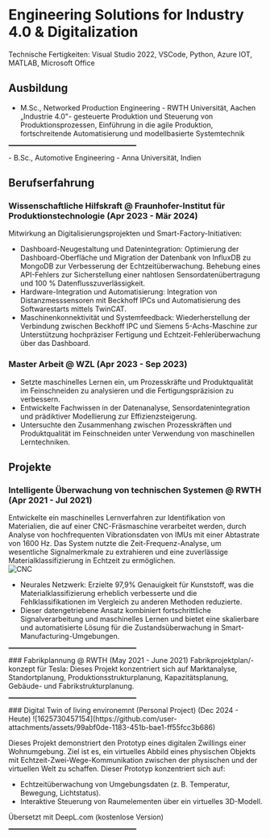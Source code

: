 # Engineering Solutions for Industry 4.0 & Digitalization
Technische Fertigkeiten: Visual Studio 2022, VSCode, Python, Azure IOT, MATLAB, Microsoft Office
## Ausbildung
- M.Sc., Networked Production Engineering - RWTH Universität, Aachen\
„Industrie 4.0"- gesteuerte Produktion und Steuerung von Produktionsprozessen, Einführung in die agile Produktion, fortschreitende Automatisierung und modellbasierte Systemtechnik
<hr style="border: 0.2px solid gray; width: 50%;">
- B.Sc., Automotive Engineering - Anna Universität, Indien

## Berufserfahrung
### Wissenschaftliche Hilfskraft @ Fraunhofer-Institut für Produktionstechnologie (Apr 2023 - Mär 2024)
Mitwirkung an Digitalisierungsprojekten und Smart-Factory-Initiativen:
-	Dashboard-Neugestaltung und Datenintegration: Optimierung der Dashboard-Oberfläche und Migration der Datenbank von InfluxDB zu MongoDB zur Verbesserung der Echtzeitüberwachung. Behebung eines API-Fehlers zur Sicherstellung einer nahtlosen Sensordatenübertragung und 100 % Datenflusszuverlässigkeit.
-	Hardware-Integration und Automatisierung: Integration von Distanzmesssensoren mit Beckhoff IPCs und Automatisierung des Softwarestarts mittels TwinCAT.
-	Maschinenkonnektivität und Systemfeedback: Wiederherstellung der Verbindung zwischen Beckhoff IPC und Siemens 5-Achs-Maschine zur Unterstützung hochpräziser Fertigung und Echtzeit-Fehlerüberwachung über das Dashboard.

### Master Arbeit @ WZL (Apr 2023 - Sep 2023)
- Setzte maschinelles Lernen ein, um Prozesskräfte und Produktqualität im Feinschneiden zu analysieren und die Fertigungspräzision zu verbessern.
- Entwickelte Fachwissen in der Datenanalyse, Sensordatenintegration und prädiktiver Modellierung zur Effizienzsteigerung.
- Untersuchte den Zusammenhang zwischen Prozesskräften und Produktqualität im Feinschneiden unter Verwendung von maschinellen Lerntechniken.

## Projekte

### Intelligente Überwachung von technischen Systemen @ RWTH (Apr 2021 - Jul 2021)
Entwickelte ein maschinelles Lernverfahren zur Identifikation von Materialien, die auf einer CNC-Fräsmaschine verarbeitet werden, durch Analyse von hochfrequenten Vibrationsdaten von IMUs mit einer Abtastrate von 1600 Hz. Das System nutzte die Zeit-Frequenz-Analyse, um wesentliche Signalmerkmale zu extrahieren und eine zuverlässige Materialklassifizierung in Echtzeit zu ermöglichen.\
![CNC](https://github.com/user-attachments/assets/8e45ddac-6988-4800-ae80-85f92ab6ac1c)
- Neurales Netzwerk: Erzielte 97,9% Genauigkeit für Kunststoff, was die Materialklassifizierung erheblich verbesserte und die Fehlklassifikationen im Vergleich zu anderen Methoden reduzierte.
- Dieser datengetriebene Ansatz kombiniert fortschrittliche Signalverarbeitung und maschinelles Lernen und bietet eine skalierbare und automatisierte Lösung für die Zustandsüberwachung in Smart-Manufacturing-Umgebungen.
<hr style="border: 0.2px solid gray; width: 50%;">
### Fabrikplannung @ RWTH (May 2021 - June 2021)
Fabrikprojektplan/-konzept für Tesla: Dieses Projekt konzentriert sich auf Marktanalyse, Standortplanung, Produktionsstrukturplanung, Kapazitätsplanung, Gebäude- und Fabrikstrukturplanung.
<hr style="border: 0.2px solid gray; width: 50%;">
### Digital Twin of living environemnt (Personal Project) (Dec 2024 - Heute)
![1625730457154](https://github.com/user-attachments/assets/99abf0de-1183-451b-bae1-ff55fcc3b686)

Dieses Projekt demonstriert den Prototyp eines digitalen Zwillings einer Wohnumgebung. Ziel ist es, ein virtuelles Abbild eines physischen Objekts mit Echtzeit-Zwei-Wege-Kommunikation zwischen der physischen und der virtuellen Welt zu schaffen.
Dieser Prototyp konzentriert sich auf:
- Echtzeitüberwachung von Umgebungsdaten (z. B. Temperatur, Bewegung, Lichtstatus).
- Interaktive Steuerung von Raumelementen über ein virtuelles 3D-Modell.

Übersetzt mit DeepL.com (kostenlose Version)
<hr style="border: 0.2px solid gray; width: 50%;">
